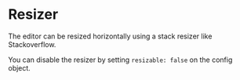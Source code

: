 # Resizer

The editor can be resized horizontally using a stack resizer like Stackoverflow.

You can disable the resizer by setting `resizable: false` on the config object.
